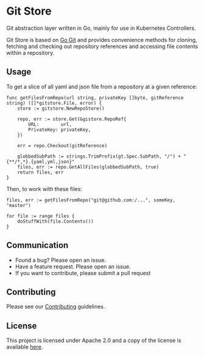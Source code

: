 # Git Store
Git abstraction layer written in Go, mainly for use in Kubernetes Controllers.

Git Store is based on [Go Git](https://github.com/src-d/go-git) and provides convenience methods
for cloning, fetching and checking out repository references and accessing file contents within a repository.

## Usage

To get a slice of all yaml and json file from a repository at a given reference:

```
func getFilesFromRepo(url string, privateKey []byte, gitReference string) ([]*gitstore.File, error) {
	store := gitstore.NewRepoStore()

	repo, err := store.Get(&gistore.RepoRef{
		URL: 		url,
		PrivateKey:	privateKey,
	})

	err = repo.Checkout(gitReference)

	globbedSubPath := strings.TrimPrefix(gt.Spec.SubPath, "/") + "{**/*,*}.{yaml,yml,json}"
	files, err := repo.GetAllFiles(globbedSubPath, true)
	return files, err
}
```

Then, to work with these files:
```
files, err := getFilesFromRepo("git@github.com:/...", someKey, "master")

for file := range files {
	doStuffWith(file.Contents())
}
```

## Communication

* Found a bug? Please open an issue.
* Have a feature request. Please open an issue.
* If you want to contribute, please submit a pull request

## Contributing
Please see our [Contributing](CONTRIBUTING.md) guidelines.

## License
This project is licensed under Apache 2.0 and a copy of the license is available [here](LICENSE).
